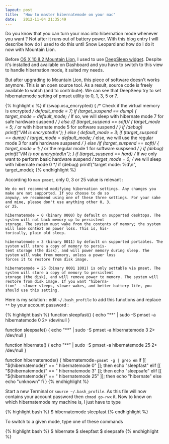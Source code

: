 ```yaml
---
layout: post
title:  "How to master hibernatemode on your mac"
date:   2012-11-04 21:35:49
---
```


Do you know that you can turn your mac into hibernation mode whenever you want ? Not after it runs out of battery power.
With this blog entry I will describe how do I used to do this until Snow Leopard and how do I do it now with Mountain
Lion.

Before [OS X 10.8.2 Mountain Lion](http://www.apple.com/osx), I used to use
[DeepSleep widget](http://deepsleep.free.fr/). Despite it's installed and available on Dashboard and you have to switch
to this view to handle hibernation mode, it suited my needs.

But after upgrading to Mountain Lion, this piece of software doesn't works anymore. This is an open source tool. As a
result, source code is freely available to watch (and to contribute). We can see that DeepSeep try to set hibernatemode
setting of pmset utility to 0, 1, 3, 5 or 7.

{% highlight c %}
if (swap.xsu_encrypted) {                   /* Check if the virtual memory is encrypted */
	default_mode = 7;
	if (target_suspend == dump) {
		target_mode = default_mode; /* If so, we will sleep with hibernate mode 7 for safe hardware suspend */
	} else /*if (target_suspend == soft)*/ {
		target_mode = 5;            /* or with hibernate mode 5 for software suspend */
	}
	if (debug) printf("VM is encrypted\n");
}
else {
	default_mode = 3;
	if (target_suspend == dump) {
		target_mode = default_mode; /* else, we will use the regular mode 3 for safe hardware suspsend */
	} else /*if (target_suspend == soft)*/ {
		target_mode = 1;            /* or the regular mode 1 for software suspsend */
	}
	if (debug) printf("VM is not encrypted\n");
}
if (target_suspend == hard)                 /* If we only want to perform basic hardware suspend */
	target_mode = 0;                    /* we will sleep with hibernate mode 0 */
if (debug) printf("target mode: %d\n", target_mode);
{% endhighlight %}

According to `man pmset`, only 0, 3 or 25 value is relevant :

    We do not recommend modifying hibernation settings. Any changes you make are not supported. If you choose to do so
    anyway, we recommend using one of these three settings. For your sake and mine, please don't use anything other 0, 3,
    or 25.

    hibernatemode = 0 (binary 0000) by default on supported desktops. The system will not back memory up to persistent
    storage. The system must wake from the contents of memory; the system will lose context on power loss. This is, his-
    torically, plain old sleep.

    hibernatemode = 3 (binary 0011) by default on supported portables. The system will store a copy of memory to persis-
    tent storage (the disk), and will power memory during sleep. The system will wake from memory, unless a power loss
    forces it to restore from disk image.

    hibernatemode = 25 (binary 0001 1001) is only settable via pmset. The system will store a copy of memory to persistent
    storage (the disk), and will remove power to memory. The system will restore from disk image. If you want "hiberna-
    tion" - slower sleeps, slower wakes, and better battery life, you should use this setting.

Here is my solution : edit `~/.bash_profile` to add this functions and replace `**` by your account password :

{% highlight bash %}
function sleepfast() {
  echo "**" | sudo -S pmset -a hibernatemode 0 2> /dev/null
}

function sleepsafe() {
  echo "**" | sudo -S pmset -a hibernatemode 3 2> /dev/null
}

function hibernate() {
  echo "**" | sudo -S pmset -a hibernatemode 25 2> /dev/null
}

function hibernatemode() {
  hibernatemode=`pmset -g | grep em`
  if   [[ "${hibernatemode}" == " hibernatemode        0" ]]; then
    echo "sleepfast"
  elif [[ "${hibernatemode}" == " hibernatemode        3" ]]; then
    echo "sleepsafe"
  elif [[ "${hibernatemode}" == " hibernatemode        25" ]]; then
    echo "hibernate"
  else
    echo "unknown"
  fi
}
{% endhighlight %}

Start a new Terminal or `source ~/.bash_profile`. As this file will now contains your account password then
`chmod go-rwx` it. Now to know on which hibernatemode my machine is, I just have to type

{% highlight bash %}
$ hibernatemode
sleepfast
{% endhighlight %}

To switch to a given mode, type one of these commands

{% highlight bash %}
$ hibernate
$ sleepfast
$ sleepsafe
{% endhighlight %}
